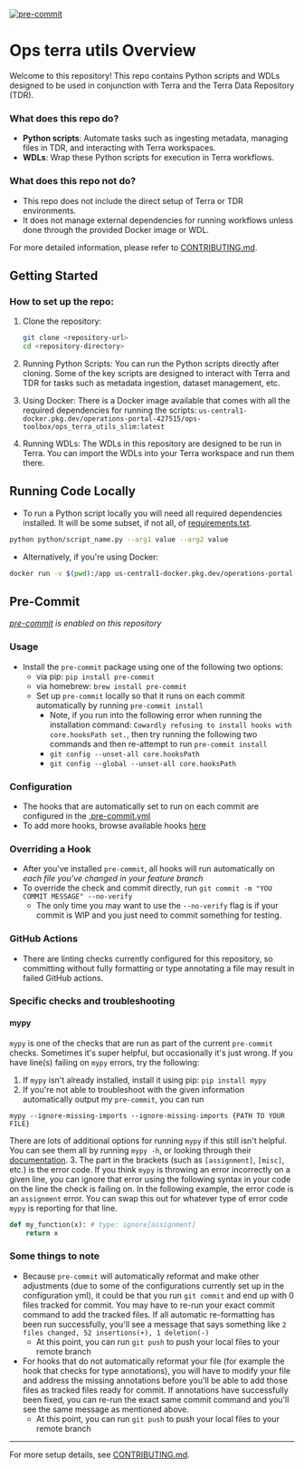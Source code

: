 [![pre-commit](https://img.shields.io/badge/pre--commit-enabled-brightgreen?logo=pre-commit)](https://github.com/pre-commit/pre-commit)

# Ops terra utils Overview

Welcome to this repository! This repo contains Python scripts and WDLs designed to be used in conjunction with Terra and the Terra Data Repository (TDR).

### What does this repo do?

- **Python scripts**: Automate tasks such as ingesting metadata, managing files in TDR, and interacting with Terra workspaces.
- **WDLs**: Wrap these Python scripts for execution in Terra workflows.

### What does this repo not do?

- This repo does not include the direct setup of Terra or TDR environments.
- It does not manage external dependencies for running workflows unless done through the provided Docker image or WDL.

For more detailed information, please refer to [CONTRIBUTING.md](CONTRIBUTING.md).

## Getting Started

### How to set up the repo:

1. Clone the repository:
   ```bash
   git clone <repository-url>
   cd <repository-directory>
2. Running Python Scripts: You can run the Python scripts directly after cloning. Some of the key scripts are designed to interact with Terra and TDR for tasks such as metadata ingestion, dataset management, etc.

3. Using Docker: There is a Docker image available that comes with all the required dependencies for running the scripts:
`us-central1-docker.pkg.dev/operations-portal-427515/ops-toolbox/ops_terra_utils_slim:latest`

4. Running WDLs: The WDLs in this repository are designed to be run in Terra. You can import the WDLs into your Terra workspace and run them there.

## Running Code Locally
- To run a Python script locally you will need all required dependencies installed. It will be some subset, if not all, of [requirements.txt](requirements.txt).
```bash
python python/script_name.py --arg1 value --arg2 value
```
- Alternatively, if you're using Docker:
```bash
docker run -v $(pwd):/app us-central1-docker.pkg.dev/operations-portal-427515/ops-toolbox/ops_terra_utils_slim:latest python /app/script_name.py --arg1 value --arg2 value
```

## Pre-Commit
*[pre-commit](https://pre-commit.com/#intro) is enabled on this repository*

### Usage
* Install the `pre-commit` package using one of the following two options:
  * via pip: `pip install pre-commit`
  * via homebrew: `brew install pre-commit`
  * Set up `pre-commit` locally so that it runs on each commit automatically by running `pre-commit install`
      * Note, if you run into the following error when running the installation command: `Cowardly refusing to install hooks with core.hooksPath set.`, then try running the following two commands and then re-attempt to run `pre-commit install`
    * `git config --unset-all core.hooksPath`
    * `git config --global --unset-all core.hooksPath`

### Configuration
* The hooks that are automatically set to run on each commit are configured in the [.pre-commit.yml](https://github.com/broadinstitute/spitfire/blob/master/.pre-commit-config.yaml)
* To add more hooks, browse available hooks [here](https://pre-commit.com/hooks.html)

### Overriding a Hook
* After you've installed `pre-commit`, all hooks will run automatically on _each file you've changed in your feature branch_
* To override the check and commit directly, run `git commit -m "YOU COMMIT MESSAGE" --no-verify`
  * The only time you may want to use the `--no-verify` flag is if your commit is WIP and you just need to commit something for testing.

### GitHub Actions
* There are linting checks currently configured for this repository, so committing without fully formatting or type annotating a file may result in failed GitHub actions.

### Specific checks and troubleshooting
#### mypy
`mypy` is one of the checks that are run as part of the current `pre-commit` checks. Sometimes it's super helpful, but occasionally it's just wrong. If you have line(s) failing on `mypy` errors, try the following:
1. If `mypy` isn't already installed, install it using pip: `pip install mypy`
2. If you're not able to troubleshoot with the given information automatically output my `pre-commit`, you can run
```commandline
mypy --ignore-missing-imports --ignore-missing-imports {PATH TO YOUR FILE}
```
There are lots of additional options for running `mypy` if this still isn't helpful. You can see them all by running `mypy -h`, or looking through their [documentation](https://mypy.readthedocs.io/en/latest/).
3. The part in the brackets (such as `[assignment]`, `[misc]`, etc.) is the error code. If you think `mypy` is throwing an error incorrectly on a given line, you can ignore that error using the following syntax in your code on the line the check is failing on. In the following example, the error code is an `assignment` error. You can swap this out for whatever type of error code `mypy` is reporting for that line.
```Python
def my_function(x): # type: ignore[assignment]
    return x
```

### Some things to note
* Because `pre-commit` will automatically reformat and make other adjustments (due to some of the configurations currently set up in the configuration yml), it could be that you run `git commit` and end up with 0 files tracked for commit. You may have to re-run your exact commit command to add the tracked files. If all automatic re-formatting has been run successfully, you'll see a message that says something like `2 files changed, 52 insertions(+), 1 deletion(-)`
  * At this point, you can run `git push` to push your local files to your remote branch
* For hooks that do not automatically reformat your file (for example the hook that checks for type annotations), you will have to modify your file and address the missing annotations before you'll be able to add those files as tracked files ready for commit. If annotations have successfully been fixed, you can re-run the exact same commit command and you'll see the same message as mentioned above.
  * At this point, you can run `git push` to push your local files to your remote branch

---

For more setup details, see [CONTRIBUTING.md](CONTRIBUTING.md).
